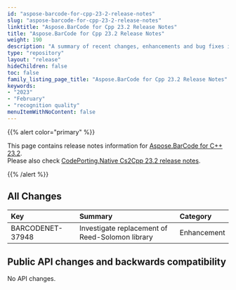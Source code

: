 ```yaml
---
id: "aspose-barcode-for-cpp-23-2-release-notes"
slug: "aspose-barcode-for-cpp-23-2-release-notes"
linktitle: "Aspose.BarCode for Cpp 23.2 Release Notes"
title: "Aspose.BarCode for Cpp 23.2 Release Notes"
weight: 190
description: "A summary of recent changes, enhancements and bug fixes in Aspose.BarCode for C++ 23.2 release."
type: "repository"
layout: "release"
hideChildren: false
toc: false
family_listing_page_title: "Aspose.BarCode for Cpp 23.2 Release Notes"
keywords:
- "2023"
- "February"
- "recognition quality"
menuItemWithNoContent: false
---
```


{{% alert color="primary" %}}

This page contains release notes information for [Aspose.BarCode for C++ 23.2](https://releases.aspose.com/barcode/cpp/new-releases/aspose.barcode-for-c++-23.2/).<br/>
Please also check [CodePorting.Native Cs2Cpp 23.2 release notes](https://docs.codeporting.com/translator/cs2cpp/release-notes/2023/codeporting-translator-cs2cpp-23-2/).

{{% /alert %}}
## **All Changes**

|**Key**|**Summary**|**Category**|
| :- | :- | :- |
|BARCODENET-37948|Investigate replacement of Reed-Solomon library|Enhancement|

## Public API changes and backwards compatibility

No API changes.
